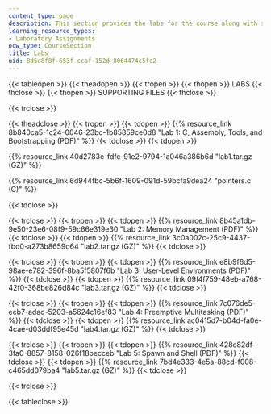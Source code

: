 ```yaml
---
content_type: page
description: This section provides the labs for the course along with supporting files.
learning_resource_types:
- Laboratory Assignments
ocw_type: CourseSection
title: Labs
uid: 8d5d8f8f-653f-ccaf-152d-8064474c5fe2
---
```


{{< tableopen >}}
{{< theadopen >}}
{{< tropen >}}
{{< thopen >}}
LABS
{{< thclose >}}
{{< thopen >}}
SUPPORTING FILES
{{< thclose >}}

{{< trclose >}}

{{< theadclose >}}
{{< tropen >}}
{{< tdopen >}}
{{% resource_link 8b840ca5-1c24-0046-23bc-1b85859ce0d8 "Lab 1: C, Assembly, Tools, and Bootstrapping (PDF)" %}}
{{< tdclose >}}
{{< tdopen >}}


{{% resource_link 40d2783c-fdfc-91e2-9794-1a046a386b6d "lab1.tar.gz (GZ)" %}}

{{% resource_link 6d944fbc-5b6f-1609-091d-59bcfa9dea24 "pointers.c (C)" %}}


{{< tdclose >}}

{{< trclose >}}
{{< tropen >}}
{{< tdopen >}}
{{% resource_link 8b45a1db-9e50-23e6-08f9-59c66e319e30 "Lab 2: Memory Management (PDF)" %}}
{{< tdclose >}}
{{< tdopen >}}
{{% resource_link 3c0a002c-25c9-4437-fbd0-a273b8659d64 "lab2.tar.gz (GZ)" %}}
{{< tdclose >}}

{{< trclose >}}
{{< tropen >}}
{{< tdopen >}}
{{% resource_link e8b9f6d5-98ae-e782-396f-8ba5f5807f6b "Lab 3: User-Level Environments (PDF)" %}}
{{< tdclose >}}
{{< tdopen >}}
{{% resource_link 09f4f759-48eb-a768-42f0-368be826d84c "lab3.tar.gz (GZ)" %}}
{{< tdclose >}}

{{< trclose >}}
{{< tropen >}}
{{< tdopen >}}
{{% resource_link 7c076de5-eeb7-adad-5203-a5624c16ef83 "Lab 4: Preemptive Multitasking (PDF)" %}}
{{< tdclose >}}
{{< tdopen >}}
{{% resource_link ac0415d7-b04d-fa0e-4cae-d03ddf95e45d "lab4.tar.gz (GZ)" %}}
{{< tdclose >}}

{{< trclose >}}
{{< tropen >}}
{{< tdopen >}}
{{% resource_link 428c82df-3fa0-8857-8158-026f18becceb "Lab 5: Spawn and Shell (PDF)" %}}
{{< tdclose >}}
{{< tdopen >}}
{{% resource_link 7bd4e333-4e5a-88cd-f008-c465dd079ba4 "lab5.tar.gz (GZ)" %}}
{{< tdclose >}}

{{< trclose >}}

{{< tableclose >}}